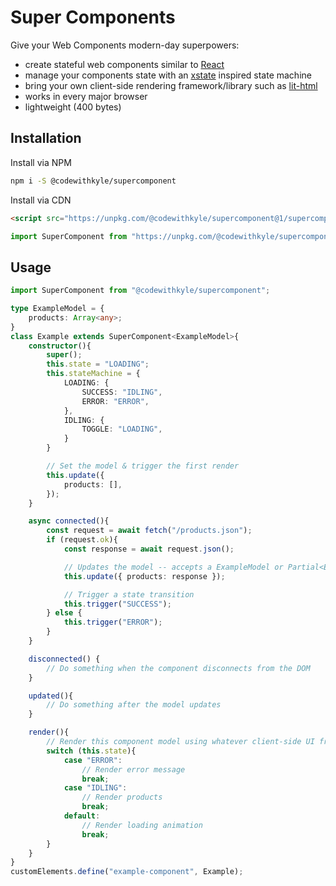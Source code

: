 # Super Components

Give your Web Components modern-day superpowers:

- create stateful web components similar to [React](https://github.com/facebook/react/)
- manage your components state with an [xstate](https://github.com/davidkpiano/xstate) inspired state machine
- bring your own client-side rendering framework/library such as [lit-html](https://lit-html.polymer-project.org/guide)
- works in every major browser
- lightweight (400 bytes)

## Installation

Install via NPM

```bash
npm i -S @codewithkyle/supercomponent
```

Install via CDN

```html
<script src="https://unpkg.com/@codewithkyle/supercomponent@1/supercomponent.min.js"></script>
```

```javascript
import SuperComponent from "https://unpkg.com/@codewithkyle/supercomponent@1/supercomponent.min.mjs";
```

## Usage

```typescript
import SuperComponent from "@codewithkyle/supercomponent";

type ExampleModel = {
    products: Array<any>;
}
class Example extends SuperComponent<ExampleModel>{
    constructor(){
        super();
        this.state = "LOADING";
        this.stateMachine = {
            LOADING: {
                SUCCESS: "IDLING",
                ERROR: "ERROR",
            },
            IDLING: {
                TOGGLE: "LOADING",
            }
        }

        // Set the model & trigger the first render
        this.update({
            products: [],
        });
    }

    async connected(){
        const request = await fetch("/products.json");
        if (request.ok){
            const response = await request.json();

            // Updates the model -- accepts a ExampleModel or Partial<ExampleModel> object
            this.update({ products: response });

            // Trigger a state transition
            this.trigger("SUCCESS");
        } else {
            this.trigger("ERROR");
        }
    }

    disconnected() {
        // Do something when the component disconnects from the DOM
    }

    updated(){
        // Do something after the model updates
    }

    render(){
        // Render this component model using whatever client-side UI framework you prefer
        switch (this.state){
            case "ERROR":
                // Render error message
                break;
            case "IDLING":
                // Render products
                break;
            default:
                // Render loading animation
                break;
        }
    }
}
customElements.define("example-component", Example);
```
